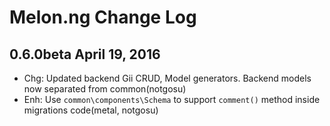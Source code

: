 Melon.ng Change Log
===================

0.6.0beta April 19, 2016
------------------------
- Chg: Updated backend Gii CRUD, Model generators. Backend models now 
separated from common(notgosu)
- Enh: Use `common\components\Schema` to support `comment()` method inside
 migrations code(metal, notgosu)
